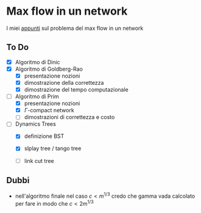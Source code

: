 # Max flow in un network
I miei [appunti](latex/appuntiTesi.pdf) sul problema del max flow in un network

## To Do
- [x] Algoritmo di Dinic
- [x] Algoritmo di Goldberg-Rao 
    - [x] presentazione nozioni
    - [x] dimostrazione della correttezza 
    - [x] dimostrazione del tempo computazionale
- [ ] Algoritmo di Prim 
    - [x] presentazione nozioni    
    - [x] $\Gamma$-compact network
    - [ ] dimostrazioni di correttezza e costo

- [ ] Dynamics Trees
    - [x] definizione BST
    - [x] slplay tree / tango tree
    - [ ] link cut tree 

    
## Dubbi
- nell'algoritmo finale nel caso $c < m^{1/3}$ credo che gamma vada calcolato per fare in modo che $c<2m^{1/3}$  